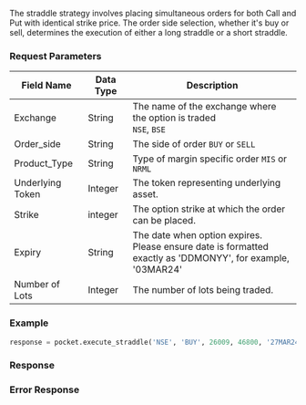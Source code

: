 The straddle strategy involves placing simultaneous orders for both Call and Put with identical strike price. The order side selection, whether it's buy or sell, determines the execution of either a long straddle or a short straddle.


### Request Parameters
| Field Name        | Data Type | Description                                            |
|-------------------|-----------|--------------------------------------------------------|
| Exchange          | String    | The name of the exchange where the option is traded <br> `NSE`, `BSE`   |
| Order_side        | String    | The side of order  `BUY` or `SELL`             |
| Product_Type        | String    | Type of margin specific order `MIS` or `NRML`             |
| Underlying Token  | Integer    | The token representing underlying asset.    |
| Strike            | integer     | The option strike at which the order can be placed.        |
| Expiry            | String      | The date when option expires. <br> Please ensure date is formatted exactly as 'DDMONYY', for example, '03MAR24'             |
| Number of Lots    | Integer   | The number of lots being traded.      |


### Example
```python
response = pocket.execute_straddle('NSE', 'BUY', 26009, 46800, '27MAR24', 1)
```

### Response




### Error Response

